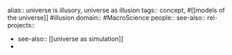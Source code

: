 alias:: universe is illusory, universe as illusion
tags:: concept, #[[models of the universe]] #illusion
domain:: #MacroScience
people::
see-also::
rel-projects::


- see-also:: [[universe as simulation]]
-
